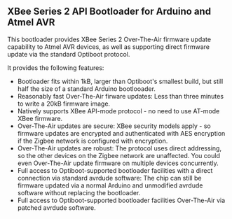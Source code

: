 ## XBee Series 2 API Bootloader for Arduino and Atmel AVR ##

This bootloader provides XBee Series 2 Over-The-Air firmware update capability to Atmel AVR devices, as well as supporting direct firmware update via the standard Optiboot protocol.

It provides the following features:

  * Bootloader fits within 1kB, larger than Optiboot's smallest build, but still half the size of a standard Arduino bootlooader.
  * Reasonably fast Over-The-Air firware updates: Less than three minutes to write a 20kB firmware image.
  * Natively supports XBee API-mode protocol - no need to use AT-mode XBee firmware.
  * Over-The-Air updates are secure: XBee security models apply - so firmware updates are encrypted and authenticated with AES encryption if the Zigbee network is configured with encryption.
  * Over-The-Air updates are robust: The protocol uses direct addressing, so the other devices on the Zigbee network are unaffected.  You could even Over-The-Air update firmware on multiple devices concurrently.
  * Full access to Optiboot-supported bootloader facilities with a direct connection via standard avrdude software: The chip can still be firmware updated via a normal Arduino and unmodified avrdude software without replacing the bootloader.
  * Full access to Optiboot-supported bootloader facilities Over-The-Air via patched avrdude software.
